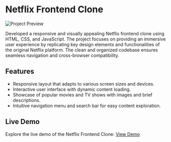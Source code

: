 # Netflix Frontend Clone

![Project Preview](![homepage1](https://github.com/SaikiranVoladri/Project-1-Netflix-Clone-Website/assets/87108573/f2b8938f-348d-4620-9187-46c9115b991c))



Developed a responsive and visually appealing Netflix frontend clone using HTML, CSS, and JavaScript. The project focuses on providing an immersive user experience by replicating key design elements and functionalities of the original Netflix platform. The clean and organized codebase ensures seamless navigation and cross-browser compatibility.

## Features

- Responsive layout that adapts to various screen sizes and devices.
- Interactive user interface with dynamic content loading.
- Showcase of popular movies and TV shows with images and brief descriptions.
- Intuitive navigation menu and search bar for easy content exploration.

## Live Demo

Explore the live demo of the Netflix Frontend Clone: [View Demo]([link-to-your-live-demo](https://drive.google.com/file/d/18At6gB25UV39rebGhJ75hKExL9Z5fk5M/view?usp=drive_link)https://drive.google.com/file/d/18At6gB25UV39rebGhJ75hKExL9Z5fk5M/view?usp=drive_link)




